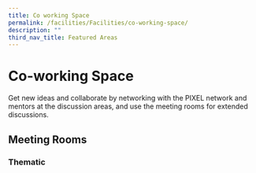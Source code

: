 ```yaml
---
title: Co working Space
permalink: /facilities/Facilities/co-working-space/
description: ""
third_nav_title: Featured Areas
---
```

# Co-working Space

Get new ideas and collaborate by networking with the PIXEL network and mentors at the discussion areas, and use the meeting rooms for extended discussions.

## Meeting Rooms

### Thematic

